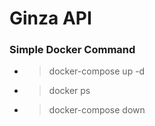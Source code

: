 # Ginza API

### Simple Docker Command
* > docker-compose up -d
* > docker ps 
* > docker-compose down 